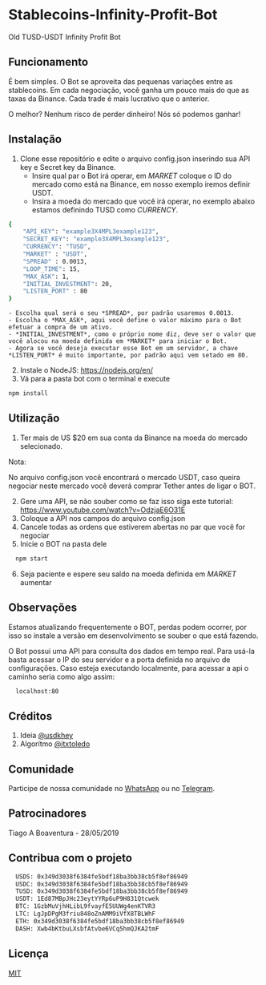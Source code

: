 # Stablecoins-Infinity-Profit-Bot
Old TUSD-USDT Infinity Profit Bot

## Funcionamento

É bem simples. O Bot se aproveita das pequenas variações entre as stablecoins. Em cada negociação, você ganha um pouco mais do que as taxas da Binance. Cada trade é mais lucrativo que o anterior.

O melhor? Nenhum risco de perder dinheiro! Nós só podemos ganhar!

## Instalação

1. Clone esse repositório e edite o arquivo config.json inserindo sua API key e Secret key da Binance.
    - Insire qual par o Bot irá operar, em *MARKET* coloque o ID do mercado como está na Binance, em nosso exemplo iremos definir USDT.
    - Insira a moeda do mercado que você irá operar, no exemplo abaixo estamos definindo TUSD como *CURRENCY*.

```bash
{
    "API_KEY": "example3X4MPL3example123",
    "SECRET_KEY": "example3X4MPL3example123",
    "CURRENCY": "TUSD",
    "MARKET" : "USDT",
    "SPREAD" : 0.0013,
    "LOOP_TIME": 15,
    "MAX_ASK": 1,
    "INITIAL_INVESTMENT": 20,
    "LISTEN_PORT" : 80
}
```
    - Escolha qual será o seu *SPREAD*, por padrão usaremos 0.0013.
    - Escolha o *MAX_ASK*, aqui você define o valor máximo para o Bot efetuar a compra de um ativo.
    - *INITIAL_INVESTMENT*, como o próprio nome diz, deve ser o valor que você alocou na moeda definida em *MARKET* para iniciar o Bot.
    - Agora se você deseja executar esse Bot em um servidor, a chave *LISTEN_PORT* é muito importante, por padrão aqui vem setado em 80.


2. Instale o NodeJS: https://nodejs.org/en/
3. Vá para a pasta bot com o terminal e execute

```bash
npm install
```

## Utilização

1. Ter mais de US $20 em sua conta da Binance na moeda do mercado selecionado. 

Nota:

No arquivo config.json você encontrará o mercado USDT, caso queira negociar neste mercado você deverá comprar Tether antes de ligar o BOT.

2. Gere uma API, se não souber como se faz isso siga este tutorial: https://www.youtube.com/watch?v=OdzjaE6O31E
3. Coloque a API nos campos do arquivo config.json
4. Cancele todas as ordens que estiverem abertas no par que você for negociar
5. Inicie o BOT na pasta dele

```bash
  npm start
```

6. Seja paciente e espere seu saldo na moeda definida em *MARKET* aumentar

## Observações
Estamos atualizando frequentemente o BOT, perdas podem ocorrer, por isso so instale a versão em desenvolvimento se souber o que está fazendo.

O Bot possui uma API para consulta dos dados em tempo real. Para usá-la basta acessar o IP do seu servidor e a porta definida no arquivo de configurações. Caso esteja executando localmente, para acessar a api o caminho seria como algo assim:
```bash
  localhost:80
```
## Créditos
1. Ideia [@usdkhey](https://github.com/usdkhey)
2. Algorítmo [@itxtoledo](https://github.com/itxtoledo)

## Comunidade
Participe de nossa comunidade no [WhatsApp](https://chat.whatsapp.com/KxB0etimVPQL3ncEn8u7tO)
ou no [Telegram](https://t.me/bitragem).

## Patrocinadores
Tiago A Boaventura - 28/05/2019

## Contribua com o projeto
```bash
  USDS: 0x349d3038f6384fe5bdf18ba3bb38cb5f8ef86949
  USDC: 0x349d3038f6384fe5bdf18ba3bb38cb5f8ef86949
  TUSD: 0x349d3038f6384fe5bdf18ba3bb38cb5f8ef86949
  USDT: 1Ed87MBpJHc23eytYYRp6uP9H831Qtcwek
  BTC: 1GzbMuVjhHLibL9fvayfE5UUWg4enKTVR3
  LTC: LgJpDPgM3friu848oZnAMM9iVfX8TBLWhF
  ETH: 0x349d3038f6384fe5bdf18ba3bb38cb5f8ef86949
  DASH: Xwb4bKtbuLXsbfAtvbe6VCq5hmQJKA2tmF
```

## Licença
[MIT](https://choosealicense.com/licenses/mit/)
